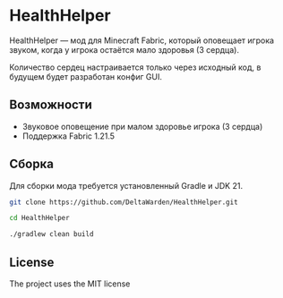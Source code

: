 # HealthHelper

HealthHelper — мод для Minecraft Fabric, который оповещает игрока звуком, когда у игрока остаётся мало здоровья (3 сердца).

Количество сердец настраивается только через исходный код, в будущем будет разработан конфиг GUI.

## Возможности

- Звуковое оповещение при малом здоровье игрока (3 сердца)
- Поддержка Fabric 1.21.5

## Сборка

Для сборки мода требуется установленный Gradle и JDK 21.

```bash
git clone https://github.com/DeltaWarden/HealthHelper.git

cd HealthHelper

./gradlew clean build
```
## License

The project uses the MIT license
